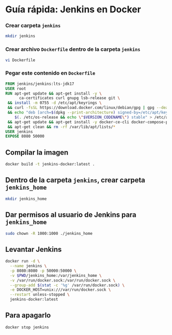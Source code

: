 # Guía rápida: Jenkins en Docker

### Crear carpeta `jenkins`

```bash
mkdir jenkins
```

### Crear archivo `Dockerfile` dentro de la carpeta `jenkins`

```bash
vi Dockerfile
```

### Pegar este contenido en `Dockerfile`

```dockerfile
FROM jenkins/jenkins:lts-jdk17
USER root
RUN apt-get update && apt-get install -y \
      ca-certificates curl gnupg lsb-release git \
 && install -m 0755 -d /etc/apt/keyrings \
 && curl -fsSL https://download.docker.com/linux/debian/gpg | gpg --dearmor -o /etc/apt/keyrings/docker.gpg \
 && echo "deb [arch=$(dpkg --print-architecture) signed-by=/etc/apt/keyrings/docker.gpg] https://download.docker.com/linux/debian \
    $(. /etc/os-release && echo \"$VERSION_CODENAME\") stable" > /etc/apt/sources.list.d/docker.list \
 && apt-get update && apt-get install -y docker-ce-cli docker-compose-plugin \
 && apt-get clean && rm -rf /var/lib/apt/lists/*
USER jenkins
EXPOSE 8080 50000
```

## Compilar la imagen

```bash
docker build -t jenkins-docker:latest .
```

## Dentro de la carpeta `jenkins`, crear carpeta `jenkins_home`

```bash
mkdir jenkins_home
```

## Dar permisos al usuario de Jenkins para `jenkins_home`

```bash
sudo chown -R 1000:1000 ./jenkins_home
```

## Levantar Jenkins

```bash
docker run -d \
  --name jenkins \
  -p 8080:8080 -p 50000:50000 \
  -v $PWD/jenkins_home:/var/jenkins_home \
  -v /var/run/docker.sock:/var/run/docker.sock \
  --group-add $(stat -c '%g' /var/run/docker.sock) \
  -e DOCKER_HOST=unix:///var/run/docker.sock \
  --restart unless-stopped \
  jenkins-docker:latest

```

## Para apagarlo

```bash
docker stop jenkins
```
